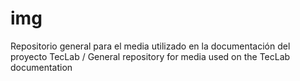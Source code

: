 # img
Repositorio general para el media utilizado en la documentación del proyecto TecLab / General repository for media used on the TecLab documentation
